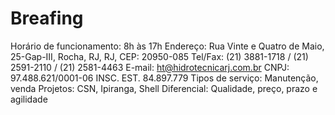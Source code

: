 # Breafing

Horário de funcionamento: 8h às 17h
Endereço: Rua Vinte e Quatro de Maio, 25-Gap-III, Rocha, RJ, RJ, CEP: 20950-085
Tel/Fax: (21) 3881-1718 / (21) 2591-2110 / (21) 2581-4463
E-mail: ht@hidrotecnicarj.com.br
CNPJ: 97.488.621/0001-06
INSC. EST. 84.897.779
Tipos de serviço: Manutenção, venda
Projetos: CSN, Ipiranga, Shell
Diferencial: Qualidade, preço, prazo e agilidade